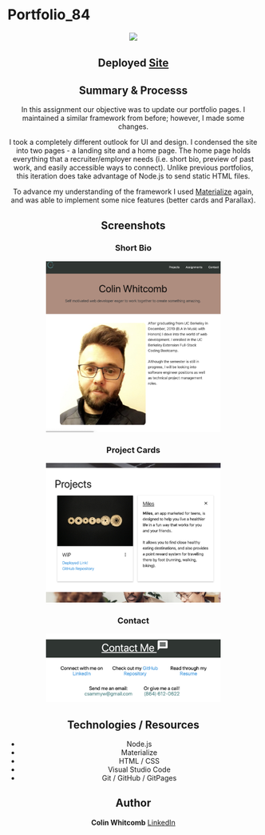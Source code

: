 # Portfolio_84


<div style="text-align:center">

  <p align="center">
    <img src="https://media.giphy.com/media/f8Uc1FDPLjoPkdsg34/giphy.gif" width="500" />
</p>

<h2 align="center">
Deployed <a href="https://pacific-sea-84511.herokuapp.com/">Site</a>
</h2>

## Summary & Processs

In this assignment our objective was to update our portfolio pages. I maintained a similar framework from before; however, I made some changes.

I took a completely different outlook for UI and design. I condensed the site into two pages - a landing site and a home page. The home page holds everything that a recruiter/employer needs (i.e. short bio, preview of past work, and easily accessible ways to connect). Unlike previous portfolios, this iteration does take advantage of Node.js to send static HTML files.

To advance my understanding of the framework I used <a href="https://materializecss.com/">Materialize</a> again, and was able to implement some nice features (better cards and Parallax).

## Screenshots 

<h3 align="center">
Short Bio
</h3>


<p align="center">
    <img src="images/ss11.png" width="350" />
</p>

<h3 align="center">
Project Cards
</h3>

<p align="center">
    <img src="images/ss12.png" width="350" />
</p>

<h3 align="center">
Contact
</h3>

<p align="center">
    <img src="images/ss13.png" width="350" />
</p>


## Technologies / Resources
- Node.js
- Materialize 
- HTML / CSS  
- Visual Studio Code
- Git / GitHub / GitPages

## Author

**Colin Whitcomb** [LinkedIn](https://www.linkedin.com/in/colin-whitcomb-b808301a6/)